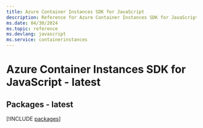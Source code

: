 ```yaml
---
title: Azure Container Instances SDK for JavaScript
description: Reference for Azure Container Instances SDK for JavaScript
ms.date: 04/30/2024
ms.topic: reference
ms.devlang: javascript
ms.service: containerinstances
---
```

# Azure Container Instances SDK for JavaScript - latest
## Packages - latest
[!INCLUDE [packages](container-instances-index.md)]